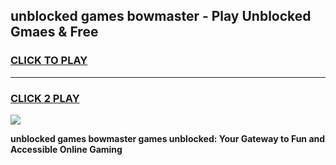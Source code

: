 
## unblocked games bowmaster - Play Unblocked Gmaes & Free
<h3>
<a href="https://premium.freeplayer.one?title=unblocked_games_bowmaster&ref=20F">CLICK TO PLAY</a></h3>
<hr>

<h3>
<a href="https://premium.freeplayer.one?title=unblocked_games_bowmaster&ref=20F">CLICK 2 PLAY</a>
  
</h3>

<a href="https://premium.freeplayer.one?title=unblocked_games_bowmaster&ref=20F/"><img src="https://clearcache.store/games.png"></a>


**unblocked games bowmaster games unblocked: Your Gateway to Fun and Accessible Online Gaming**
